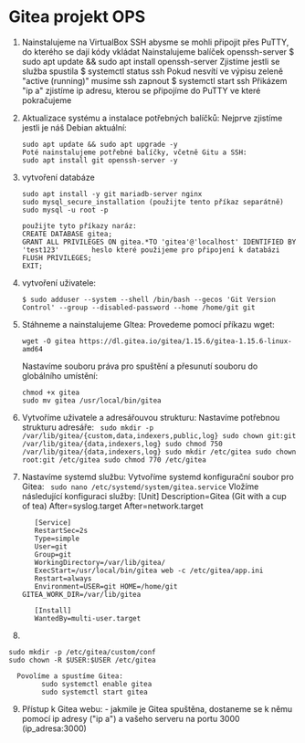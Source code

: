# Gitea projekt OPS
1. Nainstalujeme na VirtualBox SSH abysme se mohli připojit přes PuTTY, do kterého se dají kódy vkládat
     Nainstalujeme balíček openssh-server
        $ sudo apt update && sudo apt install openssh-server
     Zjistíme jestli se služba spustila
        $ systemctl status ssh
     Pokud nesvítí ve výpisu zeleně "active (running)" musíme ssh zapnout
        $ systemctl start ssh
     Přikázem "ip a" zjistíme ip adresu, kterou se připojíme do PuTTY ve které pokračujeme
   
2. Aktualizace systému a instalace potřebných balíčků:
     Nejprve zjistíme jestli je náš Debian aktuální:
   ```
   sudo apt update && sudo apt upgrade -y
   Poté nainstalujeme potřebné balíčky, včetně Gitu a SSH:
   sudo apt install git openssh-server -y
   ```
   


4. vytvoření databáze
   ```
   sudo apt install -y git mariadb-server nginx
   sudo mysql_secure_installation (použijte tento příkaz separátně)
   sudo mysql -u root -p
   ```
   ``` 
   použijte tyto příkazy naráz:
   CREATE DATABASE gitea;
   GRANT ALL PRIVILEGES ON gitea.*TO 'gitea'@'localhost' IDENTIFIED BY 'test123'        heslo které použijeme pro připojení k databázi
   FLUSH PRIVILEGES;
   EXIT;
   ``` 
6. vytvoření uživatele:
   ``` 
   $ sudo adduser --system --shell /bin/bash --gecos 'Git Version Control' --group --disabled-password --home /home/git git
   ``` 

   
8. Stáhneme a nainstalujeme GItea:
     Provedeme pomocí příkazu wget:
     ``` 
     wget -O gitea https://dl.gitea.io/gitea/1.15.6/gitea-1.15.6-linux-amd64
     ``` 
     Nastavíme souboru práva pro spuštění a přesunutí souboru do globálního umístění:
     ``` 
     chmod +x gitea
     sudo mv gitea /usr/local/bin/gitea
     ``` 
10. Vytvoříme uživatele a adresářouvou strukturu:
      Nastavíme potřebnou strukturu adresáře:
            ``` 
            sudo mkdir -p /var/lib/gitea/{custom,data,indexers,public,log}
            sudo chown git:git /var/lib/gitea/{data,indexers,log}
            sudo chmod 750 /var/lib/gitea/{data,indexers,log}
            sudo mkdir /etc/gitea
            sudo chown root:git /etc/gitea
            sudo chmod 770 /etc/gitea
            ``` 
12. Nastavíme systemd službu:
   Vytvoříme systemd konfigurační soubor pro Gitea:
            ``` 
            sudo nano /etc/systemd/system/gitea.service
            ``` 
   Vložíme následující konfiguraci služby:
           [Unit]
           Description=Gitea (Git with a cup of tea)
           After=syslog.target
           After=network.target

           [Service]
           RestartSec=2s
           Type=simple
           User=git
           Group=git
           WorkingDirectory=/var/lib/gitea/
           ExecStart=/usr/local/bin/gitea web -c /etc/gitea/app.ini
           Restart=always
           Environment=USER=git HOME=/home/git GITEA_WORK_DIR=/var/lib/gitea

           [Install]
           WantedBy=multi-user.target

14.
 ``` 
 sudo mkdir -p /etc/gitea/custom/conf
 sudo chown -R $USER:$USER /etc/gitea
 ``` 
      
      Povolíme a spustíme Gitea:
            sudo systemctl enable gitea
            sudo systemctl start gitea

9. Přístup k Gitea webu:
        - jakmile je Gitea spuštěna, dostaneme se k němu pomocí ip adresy ("ip a") a vašeho serveru na portu 3000
                (ip_adresa:3000)
